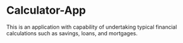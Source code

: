 # Calculator-App
This is an application with capability of undertaking typical financial calculations such as savings, loans, and mortgages.
